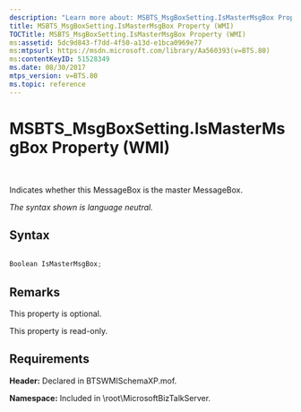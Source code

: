 ```yaml
---
description: "Learn more about: MSBTS_MsgBoxSetting.IsMasterMsgBox Property (WMI)"
title: MSBTS_MsgBoxSetting.IsMasterMsgBox Property (WMI)
TOCTitle: MSBTS_MsgBoxSetting.IsMasterMsgBox Property (WMI)
ms:assetid: 5dc9d843-f7dd-4f50-a13d-e1bca0969e77
ms:mtpsurl: https://msdn.microsoft.com/library/Aa560393(v=BTS.80)
ms:contentKeyID: 51528349
ms.date: 08/30/2017
mtps_version: v=BTS.80
ms.topic: reference
---
```


# MSBTS\_MsgBoxSetting.IsMasterMsgBox Property (WMI)

 

Indicates whether this MessageBox is the master MessageBox.

*The syntax shown is language neutral.*

## Syntax

```C#
  
Boolean IsMasterMsgBox;  
```

## Remarks

This property is optional.

This property is read-only.

## Requirements

**Header:** Declared in BTSWMISchemaXP.mof.

**Namespace:** Included in \\root\\MicrosoftBizTalkServer.

